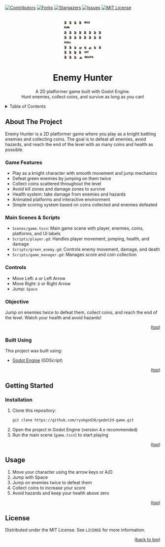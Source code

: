 <a id="readme-top"></a>

<!-- SHIELDS -->
[![Contributors][contributors-shield]][contributors-url]
[![Forks][forks-shield]][forks-url]
[![Stargazers][stars-shield]][stars-url]
[![Issues][issues-shield]][issues-url]
[![MIT License][license-shield]][license-url]

<!-- HEADER -->
<br />
<div align="center">
	<img src="assests/sprites/knight.png" alt="Enemy Hunter" width="128" />
	<h1 align="center">Enemy Hunter</h1>
	<p align="center">
		A 2D platformer game built with Godot Engine.<br />
		Hunt enemies, collect coins, and survive as long as you can!
	</p>
</div>

<!-- CONTENTS -->
<details>
	<summary>Table of Contents</summary>
	<ol>
		<li>
			<a href="#about">About The Project</a>
			<ul>
				<li><a href="#built-with">Built Using</a></li>
			</ul>
		</li>
		<li>
			<a href="#getting-started">Getting Started</a>
			<ul>
				<li><a href="#installation">Installation</a></li>
			</ul>
		</li>
		<li><a href="#usage">Usage</a></li>
		<li><a href="#license">License</a></li>
	</ol>
</details>


<!-- ABOUT -->
## About The Project

Enemy Hunter is a 2D platformer game where you play as a knight battling enemies and collecting coins. The goal is to defeat all enemies, avoid hazards, and reach the end of the level with as many coins and health as possible.

### Game Features
- Play as a knight character with smooth movement and jump mechanics
- Defeat green enemies by jumping on them twice
- Collect coins scattered throughout the level
- Avoid kill zones and damage zones to survive
- Health system: take damage from enemies and hazards
- Animated platforms and interactive environment
- Simple scoring system based on coins collected and enemies defeated

### Main Scenes & Scripts
- `Scenes/game.tscn`: Main game scene with player, enemies, coins, platforms, and UI labels
- `Scripts/player.gd`: Handles player movement, jumping, health, and damage
- `Scripts/green_enemy.gd`: Controls enemy movement, damage, and death
- `Scripts/game_manager.gd`: Manages score and coin collection

### Controls
- Move Left: `A` or Left Arrow
- Move Right: `D` or Right Arrow
- Jump: `Space`

### Objective
Jump on enemies twice to defeat them, collect coins, and reach the end of the level. Watch your health and avoid hazards!

<p align="right">(<a href="#readme-top">top</a>)</p>


### Built Using
This project was built using:
- [Godot Engine](https://godotengine.org/) (GDScript)

<p align="right">(<a href="#readme-top">top</a>)</p>

<!-- GETTING STARTED -->
## Getting Started

### Installation
1. Clone this repository:
	```sh
	git clone https://github.com/ryukgod26/godot2d-game.git
	```
2. Open the project in Godot Engine (version 4.x recommended)
3. Run the main scene (`game.tscn`) to start playing

<p align="right">(<a href="#readme-top">top</a>)</p>

<!-- USAGE -->
## Usage

1. Move your character using the arrow keys or A/D
2. Jump with Space
3. Jump on enemies twice to defeat them
4. Collect coins to increase your score
5. Avoid hazards and keep your health above zero

<p align="right">(<a href="#readme-top">top</a>)</p>

<!-- LICENSE -->
## License

Distributed under the MIT License. See `LICENSE` for more information.

<p align="right">(<a href="#readme-top">back to top</a>)</p>


<!-- URLS -->
[contributors-shield]: https://img.shields.io/github/contributors/budziot/Godot_Super-Wakatime?style=for-the-badge
[contributors-url]: https://github.com/BudzioT/Godot_Super-Wakatime/graphs/contributors
[forks-shield]: https://img.shields.io/github/forks/budziot/Godot_Super-Wakatime?style=for-the-badge
[forks-url]: https://github.com/BudzioT/Godot_Super-Wakatime/forks
[stars-shield]: https://img.shields.io/github/stars/budziot/Godot_Super-Wakatime?style=for-the-badge
[stars-url]: https://github.com/BudzioT/Godot_Super-Wakatime/stargazers
[issues-shield]: https://img.shields.io/github/issues/budziot/Godot_Super-Wakatime?style=for-the-badge
[issues-url]: https://github.com/BudzioT/Godot_Super-Wakatime/issues
[license-shield]: https://img.shields.io/github/license/budziot/Godot_Super-Wakatime?style=for-the-badge
[license-url]: https://github.com/BudzioT/Godot_Super-Wakatime/blob/master/addons/godot_super-wakatime/LICENSE
[product-screenshot]: https://cloud-j4wibbzz7-hack-club-bot.vercel.app/0image.png
[product-logo]: https://cloud-j4wibbzz7-hack-club-bot.vercel.app/2godotwaka2.png
[Godot]: https://img.shields.io/badge/Godot%20Engine-478CBF?logo=godotengine&logoColor=fff&style=flat
[Godot-url]: https://godotengine.org/
[Ouch-shield]: https://img.shields.io/badge/Ouch!-tool-blue?label=Ouch!
[Ouch-url]: https://github.com/ouch-org/ouch
[time-screenshot]: https://cloud-l88kldf50-hack-club-bot.vercel.app/0image.png
